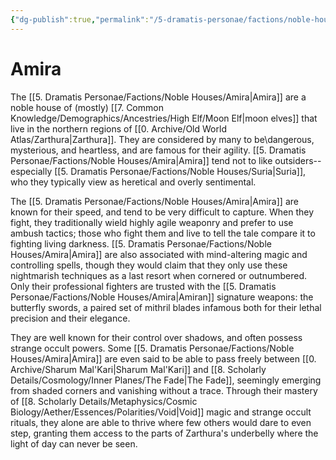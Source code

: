 ```yaml
---
{"dg-publish":true,"permalink":"/5-dramatis-personae/factions/noble-houses/amira/","noteIcon":""}
---
```


# Amira

The [[5. Dramatis Personae/Factions/Noble Houses/Amira\|Amira]] are a noble house of (mostly) [[7. Common Knowledge/Demographics/Ancestries/High Elf/Moon Elf\|moon elves]] that live in the northern regions of [[0. Archive/Old World Atlas/Zarthura\|Zarthura]]. They are considered by many to be\dangerous, mysterious, and heartless, and are famous for their agility. [[5. Dramatis Personae/Factions/Noble Houses/Amira\|Amira]] tend not to like outsiders-- especially [[5. Dramatis Personae/Factions/Noble Houses/Suria\|Suria]], who they typically view as heretical and overly sentimental. 

The [[5. Dramatis Personae/Factions/Noble Houses/Amira\|Amira]] are known for their speed, and tend to be very difficult to capture. When they fight, they traditionally wield highly agile weaponry and prefer to use ambush tactics; those who fight them and live to tell the tale compare it to fighting living darkness. [[5. Dramatis Personae/Factions/Noble Houses/Amira\|Amira]] are also associated with mind-altering magic and controlling spells, though they would claim that they only use these nightmarish techniques as a last resort when cornered or outnumbered. Only their professional fighters are trusted with the [[5. Dramatis Personae/Factions/Noble Houses/Amira\|Amiran]] signature weapons: the butterfly swords, a paired set of mithril blades infamous both for their lethal precision and their elegance. 

They are well known for their control over shadows, and often possess strange occult powers. Some [[5. Dramatis Personae/Factions/Noble Houses/Amira\|Amira]] are even said to be able to pass freely between [[0. Archive/Sharum Mal'Kari\|Sharum Mal'Kari]] and [[8. Scholarly Details/Cosmology/Inner Planes/The Fade\|The Fade]], seemingly emerging from shaded corners and vanishing without a trace. Through their mastery of [[8. Scholarly Details/Metaphysics/Cosmic Biology/Aether/Essences/Polarities/Void\|Void]] magic and strange occult rituals, they alone are able to thrive where few others would dare to even step, granting them access to the parts of Zarthura's underbelly where the light of day can never be seen.










